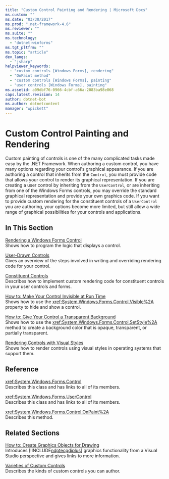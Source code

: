 ```yaml
---
title: "Custom Control Painting and Rendering | Microsoft Docs"
ms.custom: ""
ms.date: "03/30/2017"
ms.prod: ".net-framework-4.6"
ms.reviewer: ""
ms.suite: ""
ms.technology: 
  - "dotnet-winforms"
ms.tgt_pltfrm: ""
ms.topic: "article"
dev_langs: 
  - "jsharp"
helpviewer_keywords: 
  - "custom controls [Windows Forms], rendering"
  - "OnPaint method"
  - "custom controls [Windows Forms], painting"
  - "user controls [Windows Forms], painting"
ms.assetid: a09dbf76-0966-4cbf-a66a-2083ba98e068
caps.latest.revision: 14
author: dotnet-bot
ms.author: dotnetcontent
manager: "wpickett"
---
```

# Custom Control Painting and Rendering
Custom painting of controls is one of the many complicated tasks made easy by the .NET Framework. When authoring a custom control, you have many options regarding your control's graphical appearance. If you are authoring a control that inherits from the `Control`, you must provide code that allows your control to render its graphical representation. If you are creating a user control by inheriting from the `UserControl`, or are inheriting from one of the Windows Forms controls, you may override the standard graphical representation and provide your own graphics code. If you want to provide custom rendering for the constituent controls of a `UserControl` you are authoring, your options become more limited, but still allow a wide range of graphical possibilities for your controls and applications.  
  
## In This Section  
 [Rendering a Windows Forms Control](../../../../docs/framework/winforms/controls/rendering-a-windows-forms-control.md)  
 Shows how to program the logic that displays a control.  
  
 [User-Drawn Controls](../../../../docs/framework/winforms/controls/user-drawn-controls.md)  
 Gives an overview of the steps involved in writing and overriding rendering code for your control.  
  
 [Constituent Controls](../../../../docs/framework/winforms/controls/constituent-controls.md)  
 Describes how to implement custom rendering code for constituent controls in your user controls and forms.  
  
 [How to: Make Your Control Invisible at Run Time](../../../../docs/framework/winforms/controls/how-to-make-your-control-invisible-at-run-time.md)  
 Shows how to use the <xref:System.Windows.Forms.Control.Visible%2A> property to hide and show a control.  
  
 [How to: Give Your Control a Transparent Background](../../../../docs/framework/winforms/controls/how-to-give-your-control-a-transparent-background.md)  
 Shows how to use the <xref:System.Windows.Forms.Control.SetStyle%2A> method to create a background color that is opaque, transparent, or partially transparent.  
  
 [Rendering Controls with Visual Styles](../../../../docs/framework/winforms/controls/rendering-controls-with-visual-styles.md)  
 Shows how to render controls using visual styles in operating systems that support them.  
  
## Reference  
 <xref:System.Windows.Forms.Control>  
 Describes this class and has links to all of its members.  
  
 <xref:System.Windows.Forms.UserControl>  
 Describes this class and has links to all of its members.  
  
 <xref:System.Windows.Forms.Control.OnPaint%2A>  
 Describes this method.  
  
## Related Sections  
 [How to: Create Graphics Objects for Drawing](../../../../docs/framework/winforms/advanced/how-to-create-graphics-objects-for-drawing.md)  
 Introduces [!INCLUDE[ndptecgdiplus](../../../../includes/ndptecgdiplus-md.md)] graphics functionality from a Visual Studio perspective and gives links to more information.  
  
 [Varieties of Custom Controls](../../../../docs/framework/winforms/controls/varieties-of-custom-controls.md)  
 Describes the kinds of custom controls you can author.